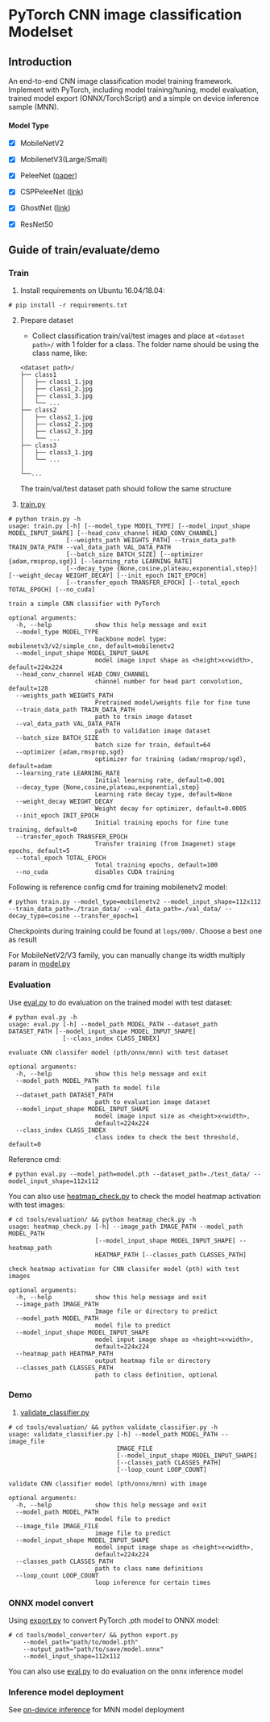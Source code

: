 # PyTorch CNN image classification Modelset

## Introduction

An end-to-end CNN image classification model training framework. Implement with PyTorch, including model training/tuning, model evaluation, trained model export (ONNX/TorchScript) and a simple on device inference sample (MNN).

#### Model Type
- [x] MobileNetV2
- [x] MobilenetV3(Large/Small)
- [x] PeleeNet ([paper](https://arxiv.org/abs/1804.06882))
- [x] CSPPeleeNet ([link](https://github.com/WongKinYiu/CrossStagePartialNetworks))
- [x] GhostNet ([link](https://arxiv.org/abs/1911.11907))
- [x] ResNet50


## Guide of train/evaluate/demo

### Train

1. Install requirements on Ubuntu 16.04/18.04:

```
# pip install -r requirements.txt
```

2. Prepare dataset

    * Collect classification train/val/test images and place at `<dataset path>/` with 1 folder for a class. The folder name should be using the class name, like:

    ```
    <dataset path>/
    ├── class1
    │   ├── class1_1.jpg
    │   ├── class1_2.jpg
    │   ├── class1_3.jpg
    │   └── ...
    ├── class2
    │   ├── class2_1.jpg
    │   ├── class2_2.jpg
    │   ├── class2_3.jpg
    │   └── ...
    ├── class3
    │   ├── class3_1.jpg
    │   └── ...
    │
    └──...
    ```

    The train/val/test dataset path should follow the same structure


3. [train.py](https://github.com/david8862/tf-keras-image-classifier/blob/master/torch/train.py)

```
# python train.py -h
usage: train.py [-h] [--model_type MODEL_TYPE] [--model_input_shape MODEL_INPUT_SHAPE] [--head_conv_channel HEAD_CONV_CHANNEL]
                [--weights_path WEIGHTS_PATH] --train_data_path TRAIN_DATA_PATH --val_data_path VAL_DATA_PATH
                [--batch_size BATCH_SIZE] [--optimizer {adam,rmsprop,sgd}] [--learning_rate LEARNING_RATE]
                [--decay_type {None,cosine,plateau,exponential,step}] [--weight_decay WEIGHT_DECAY] [--init_epoch INIT_EPOCH]
                [--transfer_epoch TRANSFER_EPOCH] [--total_epoch TOTAL_EPOCH] [--no_cuda]

train a simple CNN classifier with PyTorch

optional arguments:
  -h, --help            show this help message and exit
  --model_type MODEL_TYPE
                        backbone model type: mobilenetv3/v2/simple_cnn, default=mobilenetv2
  --model_input_shape MODEL_INPUT_SHAPE
                        model image input shape as <height>x<width>, default=224x224
  --head_conv_channel HEAD_CONV_CHANNEL
                        channel number for head part convolution, default=128
  --weights_path WEIGHTS_PATH
                        Pretrained model/weights file for fine tune
  --train_data_path TRAIN_DATA_PATH
                        path to train image dataset
  --val_data_path VAL_DATA_PATH
                        path to validation image dataset
  --batch_size BATCH_SIZE
                        batch size for train, default=64
  --optimizer {adam,rmsprop,sgd}
                        optimizer for training (adam/rmsprop/sgd), default=adam
  --learning_rate LEARNING_RATE
                        Initial learning rate, default=0.001
  --decay_type {None,cosine,plateau,exponential,step}
                        Learning rate decay type, default=None
  --weight_decay WEIGHT_DECAY
                        Weight decay for optimizer, default=0.0005
  --init_epoch INIT_EPOCH
                        Initial training epochs for fine tune training, default=0
  --transfer_epoch TRANSFER_EPOCH
                        Transfer training (from Imagenet) stage epochs, default=5
  --total_epoch TOTAL_EPOCH
                        Total training epochs, default=100
  --no_cuda             disables CUDA training
```

Following is reference config cmd for training mobilenetv2 model:
```
# python train.py --model_type=mobilenetv2 --model_input_shape=112x112 --train_data_path=./train_data/ --val_data_path=./val_data/ --decay_type=cosine --transfer_epoch=1
```

Checkpoints during training could be found at `logs/000/`. Choose a best one as result

For MobileNetV2/V3 family, you can manually change its width multiply param in [model.py](https://github.com/david8862/tf-keras-image-classifier/blob/master/torch/classifier/model.py)


### Evaluation
Use [eval.py](https://github.com/david8862/tf-keras-image-classifier/blob/master/torch/eval.py) to do evaluation on the trained model with test dataset:

```
# python eval.py -h
usage: eval.py [-h] --model_path MODEL_PATH --dataset_path DATASET_PATH [--model_input_shape MODEL_INPUT_SHAPE]
               [--class_index CLASS_INDEX]

evaluate CNN classifer model (pth/onnx/mnn) with test dataset

optional arguments:
  -h, --help            show this help message and exit
  --model_path MODEL_PATH
                        path to model file
  --dataset_path DATASET_PATH
                        path to evaluation image dataset
  --model_input_shape MODEL_INPUT_SHAPE
                        model image input size as <height>x<width>,
                        default=224x224
  --class_index CLASS_INDEX
                        class index to check the best threshold, default=0
```

Reference cmd:

```
# python eval.py --model_path=model.pth --dataset_path=./test_data/ --model_input_shape=112x112
```

You can also use [heatmap_check.py](https://github.com/david8862/tf-keras-image-classifier/blob/master/torch/tools/evaluation/heatmap_check.py) to check the model heatmap activation with test images:

```
# cd tools/evaluation/ && python heatmap_check.py -h
usage: heatmap_check.py [-h] --image_path IMAGE_PATH --model_path MODEL_PATH
                        [--model_input_shape MODEL_INPUT_SHAPE] --heatmap_path
                        HEATMAP_PATH [--classes_path CLASSES_PATH]

check heatmap activation for CNN classifer model (pth) with test images

optional arguments:
  -h, --help            show this help message and exit
  --image_path IMAGE_PATH
                        Image file or directory to predict
  --model_path MODEL_PATH
                        model file to predict
  --model_input_shape MODEL_INPUT_SHAPE
                        model input image shape as <height>x<width>,
                        default=224x224
  --heatmap_path HEATMAP_PATH
                        output heatmap file or directory
  --classes_path CLASSES_PATH
                        path to class definition, optional
```


### Demo
1. [validate_classifier.py](https://github.com/david8862/tf-keras-image-classifier/blob/master/torch/tools/evaluation/validate_classifier.py)

```
# cd tools/evaluation/ && python validate_classifier.py -h
usage: validate_classifier.py [-h] --model_path MODEL_PATH --image_file
                              IMAGE_FILE
                              [--model_input_shape MODEL_INPUT_SHAPE]
                              [--classes_path CLASSES_PATH]
                              [--loop_count LOOP_COUNT]

validate CNN classifier model (pth/onnx/mnn) with image

optional arguments:
  -h, --help            show this help message and exit
  --model_path MODEL_PATH
                        model file to predict
  --image_file IMAGE_FILE
                        image file to predict
  --model_input_shape MODEL_INPUT_SHAPE
                        model input image shape as <height>x<width>,
                        default=224x224
  --classes_path CLASSES_PATH
                        path to class name definitions
  --loop_count LOOP_COUNT
                        loop inference for certain times
```

### ONNX model convert
Using [export.py](https://github.com/david8862/tf-keras-image-classifier/blob/master/torch/tools/model_converter/export.py) to convert PyTorch .pth model to ONNX model:

```
# cd tools/model_converter/ && python export.py
    --model_path="path/to/model.pth"
    --output_path="path/to/save/model.onnx"
    --model_input_shape=112x112
```

You can also use [eval.py](https://github.com/david8862/tf-keras-image-classifier/blob/master/torch/eval.py) to do evaluation on the onnx inference model

### Inference model deployment
See [on-device inference](https://github.com/david8862/tf-keras-image-classifier/tree/master/torch/inference) for MNN model deployment


